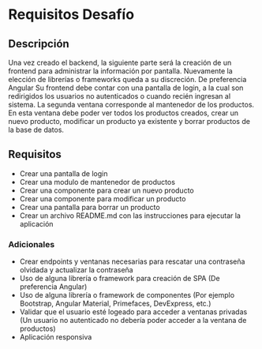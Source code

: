 # Requisitos Desafío

## Descripción

Una vez creado el backend, la siguiente parte será la creación de un frontend
para administrar la información por pantalla. Nuevamente la elección de librerías o frameworks
queda a su discreción. De preferencia Angular
Su frontend debe contar con una pantalla de login, a la cual son redirigidos los usuarios no
autenticados o cuando recién ingresan al sistema.
La segunda ventana corresponde al mantenedor de los productos. En esta ventana debe poder ver
todos los productos creados, crear un nuevo producto, modificar un producto ya existente y borrar
productos de la base de datos.

## Requisitos
- Crear una pantalla de login
- Crear una modulo de mantenedor de productos
- Crear una componente para crear un nuevo producto
- Crear una componente para modificar un producto
- Crear una pantalla para borrar un producto
- Crear un archivo README.md con las instrucciones para ejecutar la aplicación

### Adicionales
- Crear endpoints y ventanas necesarias para rescatar una contraseña olvidada y
actualizar la contraseña
- Uso de alguna librería o framework para creación de SPA (De preferencia
Angular)
- Uso de alguna librería o framework de componentes (Por ejemplo Bootstrap,
Angular Material, Primefaces, DevExpress, etc.) 
- Validar que el usuario esté logeado para acceder a ventanas privadas (Un usuario no autenticado no debería poder
acceder a la ventana de productos)
- Aplicación responsiva